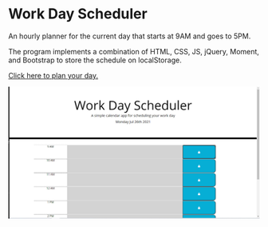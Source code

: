 # Work Day Scheduler

An hourly planner for the current day that starts at 9AM and goes to 5PM.

The program implements a combination of HTML, CSS, JS, jQuery, Moment, and Bootstrap to store the schedule on localStorage.

[Click here to plan your day.](https://mattersievers.github.io/Work-Day-Scheduler/)

![homepage](./assets/pics/homescreen.jpg)